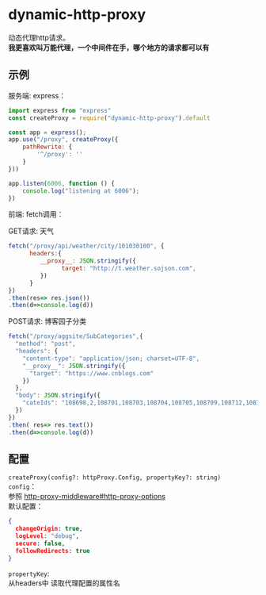 # dynamic-http-proxy  
动态代理http请求。     
**我更喜欢叫万能代理，一个中间件在手，哪个地方的请求都可以有**

## 示例

服务端: express：
```js
import express from "express"
const createProxy = require("dynamic-http-proxy").default

const app = express();
app.use("/proxy", createProxy({
    pathRewrite: {
        '^/proxy': ''
    }
}))

app.listen(6006, function () {
    console.log("listening at 6006");
})
```

前端: fetch调用：   

GET请求: 天气 
```js
fetch("/proxy/api/weather/city/101030100", {
      headers:{
         __proxy__: JSON.stringify({
               target: "http://t.weather.sojson.com",      
         })
      }
})
.then(res=> res.json())
.then(d=>console.log(d))
```

POST请求: 博客园子分类
```js
fetch("/proxy/aggsite/SubCategories",{
  "method": "post",
  "headers": {
    "content-type": "application/json; charset=UTF-8",
    "__proxy__": JSON.stringify({
      "target": "https://www.cnblogs.com"
    })
  },
  "body": JSON.stringify({
    "cateIds": "108698,2,108701,108703,108704,108705,108709,108712,108724,4"
  })
})
.then( res=> res.text())
.then(d=>console.log(d))
``` 


## 配置
`createProxy(config?: httpProxy.Config, propertyKey?: string)`   
`config`：    
参照 [http-proxy-middleware#http-proxy-options](https://github.com/chimurai/http-proxy-middleware#http-proxy-options)   
默认配置：
```json
{
  changeOrigin: true,
  logLevel: "debug",
  secure: false,
  followRedirects: true  
}
```

`propertyKey`:   
从headers中 读取代理配置的属性名



